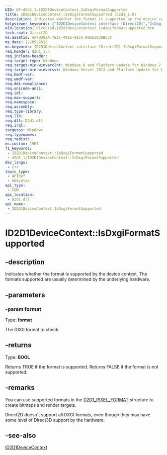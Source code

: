 ```yaml
---
UID: NF:d2d1_1.ID2D1DeviceContext.IsDxgiFormatSupported
title: ID2D1DeviceContext::IsDxgiFormatSupported (d2d1_1.h)
description: Indicates whether the format is supported by the device context.
helpviewer_keywords: ["ID2D1DeviceContext interface [Direct2D]","IsDxgiFormatSupported method","ID2D1DeviceContext.IsDxgiFormatSupported","ID2D1DeviceContext::IsDxgiFormatSupported","IsDxgiFormatSupported","IsDxgiFormatSupported method [Direct2D]","IsDxgiFormatSupported method [Direct2D]","ID2D1DeviceContext interface","d2d1_1/ID2D1DeviceContext::IsDxgiFormatSupported","direct2d.id2d1devicecontext_isdxgiformatsupported"]
old-location: direct2d\id2d1devicecontext_isdxgiformatsupported.htm
tech.root: Direct2D
ms.assetid: AA70292A-7B1C-4916-91CA-80263839BC3F
ms.date: 12/05/2018
ms.keywords: ID2D1DeviceContext interface [Direct2D],IsDxgiFormatSupported method, ID2D1DeviceContext.IsDxgiFormatSupported, ID2D1DeviceContext::IsDxgiFormatSupported, IsDxgiFormatSupported, IsDxgiFormatSupported method [Direct2D], IsDxgiFormatSupported method [Direct2D],ID2D1DeviceContext interface, d2d1_1/ID2D1DeviceContext::IsDxgiFormatSupported, direct2d.id2d1devicecontext_isdxgiformatsupported
req.header: d2d1_1.h
req.include-header: 
req.target-type: Windows
req.target-min-winverclnt: Windows 8 and Platform Update for Windows 7 [desktop apps \| UWP apps]
req.target-min-winversvr: Windows Server 2012 and Platform Update for Windows Server 2008 R2 [desktop apps \| UWP apps]
req.kmdf-ver: 
req.umdf-ver: 
req.ddi-compliance: 
req.unicode-ansi: 
req.idl: 
req.max-support: 
req.namespace: 
req.assembly: 
req.type-library: 
req.lib: 
req.dll: D2d1.dll
req.irql: 
targetos: Windows
req.typenames: 
req.redist: 
ms.custom: 19H1
f1_keywords:
 - ID2D1DeviceContext::IsDxgiFormatSupported
 - d2d1_1/ID2D1DeviceContext::IsDxgiFormatSupported
dev_langs:
 - c++
topic_type:
 - APIRef
 - kbSyntax
api_type:
 - COM
api_location:
 - D2d1.dll
api_name:
 - ID2D1DeviceContext.IsDxgiFormatSupported
---
```


# ID2D1DeviceContext::IsDxgiFormatSupported


## -description

 Indicates whether the format is supported by the device context.  The formats supported are usually determined by the underlying hardware.

## -parameters

### -param format

Type: <b>format</b>

The DXGI format to check.

## -returns

Type: <b>BOOL</b>

Returns TRUE if the format is supported.  Returns FALSE if the format is not supported.

## -remarks

You can use supported formats in the <a href="https://docs.microsoft.com/windows/desktop/api/dcommon/ns-dcommon-d2d1_pixel_format">D2D1_PIXEL_FORMAT</a> structure to create bitmaps and render targets.

Direct2D doesn't support all DXGI formats, even though they may have some level of Direct3D support by the hardware.

## -see-also

<a href="https://docs.microsoft.com/windows/desktop/api/d2d1_1/nn-d2d1_1-id2d1devicecontext">ID2D1DeviceContext</a>

